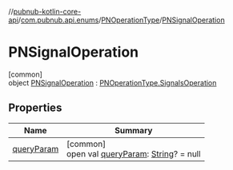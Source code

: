 //[pubnub-kotlin-core-api](../../../../index.md)/[com.pubnub.api.enums](../../index.md)/[PNOperationType](../index.md)/[PNSignalOperation](index.md)

# PNSignalOperation

[common]\
object [PNSignalOperation](index.md) : [PNOperationType.SignalsOperation](../-signals-operation/index.md)

## Properties

| Name | Summary |
|---|---|
| [queryParam](../query-param.md) | [common]<br>open val [queryParam](../query-param.md): [String](https://kotlinlang.org/api/latest/jvm/stdlib/kotlin-stdlib/kotlin/-string/index.html)? = null |
